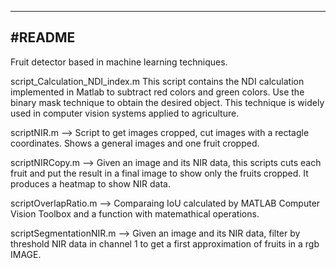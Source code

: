 -----------
#README
-----------
Fruit detector based in machine learning techniques.

script_Calculation_NDI_index.m
This script contains the NDI calculation implemented in Matlab to subtract red colors and green colors. Use the binary mask technique to obtain the desired object. This technique is widely used in computer vision systems applied to agriculture.

scriptNIR.m -->
Script to get images cropped, cut images with a rectagle coordinates. Shows a general images and one fruit cropped.

scriptNIRCopy.m -->
Given an image and its NIR data, this scripts cuts each fruit and put the result in a final image to show only the fruits cropped. It produces a heatmap to show NIR data.

scriptOverlapRatio.m -->
Comparaing IoU calculated by MATLAB Computer Vision Toolbox and a function with matemathical operations.

scriptSegmentationNIR.m -->
Given an image and its NIR data, filter by threshold NIR data in channel 1 to get a first approximation of fruits in a rgb IMAGE.


